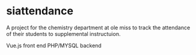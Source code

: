 # siattendance

A project for the chemistry department at ole miss to track the attendance of their students to supplemental instructuion.

Vue.js front end
PHP/MYSQL backend

